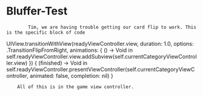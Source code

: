 # Bluffer-Test


            Tim, we are having trouble getting our card flip to work. This is the specific block of code


UIView.transitionWithView(readyViewController.view, duration: 1.0, options: .TransitionFlipFromRight, animations: { () -> Void in
            self.readyViewController.view.addSubview(self.currentCategoryViewController.view)
            }) { (finished) -> Void in
                self.readyViewController.presentViewController(self.currentCategoryViewController, animated: false, completion: nil)
        }
        
        
        
        
        All of this is in the game view controller.
        
       
       
       
       
       
